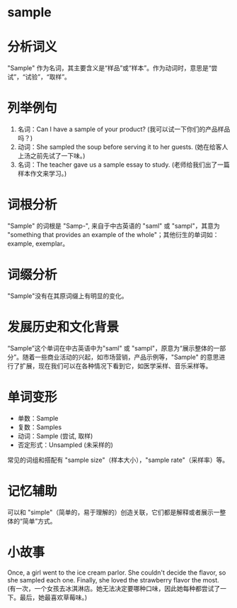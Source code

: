 # sample

# 分析词义

  

"Sample" 作为名词，其主要含义是“样品”或“样本”。作为动词时，意思是“尝试”，“试验”，“取样”。

  

# 列举例句

  

1.  名词：Can I have a sample of your product? (我可以试一下你们的产品样品吗？)
2.  动词：She sampled the soup before serving it to her guests. (她在给客人上汤之前先试了一下味。)
3.  名词：The teacher gave us a sample essay to study. (老师给我们出了一篇样本作文来学习。)

  

# 词根分析

  

"Sample" 的词根是 "Samp-", 来自于中古英语的 "saml" 或 "sampl"，其意为 "something that provides an example of the whole"；其他衍生的单词如：example, exemplar。

  

# 词缀分析

  

"Sample"没有在其原词缀上有明显的变化。

  

# 发展历史和文化背景

  

“Sample”这个单词在中古英语中为"saml" 或 "sampl"，原意为“展示整体的一部分”。随着一些商业活动的兴起，如市场营销，产品示例等，"Sample" 的意思进行了扩展，现在我们可以在各种情况下看到它，如医学采样、音乐采样等。

  

# 单词变形

  

*   单数：Sample
*   复数：Samples
*   动词：Sample (尝试, 取样)
*   否定形式：Unsampled (未采样的)

  

常见的词组和搭配有 "sample size"（样本大小），"sample rate"（采样率）等。

  

# 记忆辅助

  

可以和 "simple"（简单的，易于理解的）创造关联，它们都是解释或者展示一整体的“简单”方式。

  

# 小故事

  

Once, a girl went to the ice cream parlor. She couldn't decide the flavor, so she sampled each one. Finally, she loved the strawberry flavor the most.  
(有一次，一个女孩去冰淇淋店。她无法决定要哪种口味，因此她每种都尝试了一下。最后，她最喜欢草莓味。)
